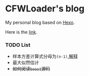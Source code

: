 # CFWLoader's blog

My personal blog based on [Hexo](https://hexo.io).

Here is the [link](https://cfwloader.github.io).

### TODO List

- 样本方差计算式分母为`(n-1)`,[解释](https://www.zhihu.com/question/20099757/answer/312670291)
- 最大似然估计
- ~~如何阅读`boost`源码~~